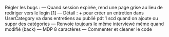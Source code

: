 Régler les bugs :
— Quand session expirée, rend une page grise au lieu de rediriger vers le login [1]
— Détail : + pour créer un entretien dans UserCategory va dans entretiens au publié pdt 1 scd quand on ajoute ou suppr des catégories
— Renvoie toujours le même interviewé même quand modifié (back)
— MDP 8 caractères
— Commenter et cleaner le code
